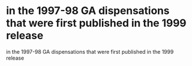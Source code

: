 # in the 1997-98 GA dispensations that were first published in the 1999 release

in the 1997-98 GA dispensations that were first published in the 1999 release